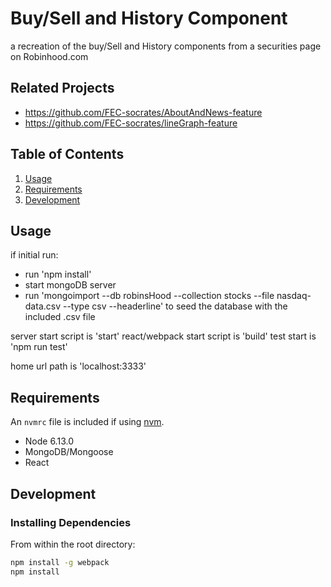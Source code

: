 # Buy/Sell and History Component

a recreation of the buy/Sell and History components from a securities page on Robinhood.com

## Related Projects

  - https://github.com/FEC-socrates/AboutAndNews-feature
  - https://github.com/FEC-socrates/lineGraph-feature

## Table of Contents

1. [Usage](#Usage)
1. [Requirements](#requirements)
1. [Development](#development)

## Usage

if initial run:

  - run 'npm install'
  - start mongoDB server
  - run 'mongoimport --db robinsHood --collection stocks --file nasdaq-data.csv --type csv --headerline' to seed the database with the included .csv file

server start script is 'start'
react/webpack start script is 'build'
test start is 'npm run test'

home url path is 'localhost:3333'

## Requirements

An `nvmrc` file is included if using [nvm](https://github.com/creationix/nvm).

- Node 6.13.0
- MongoDB/Mongoose
- React

## Development

### Installing Dependencies

From within the root directory:

```sh
npm install -g webpack
npm install
```

